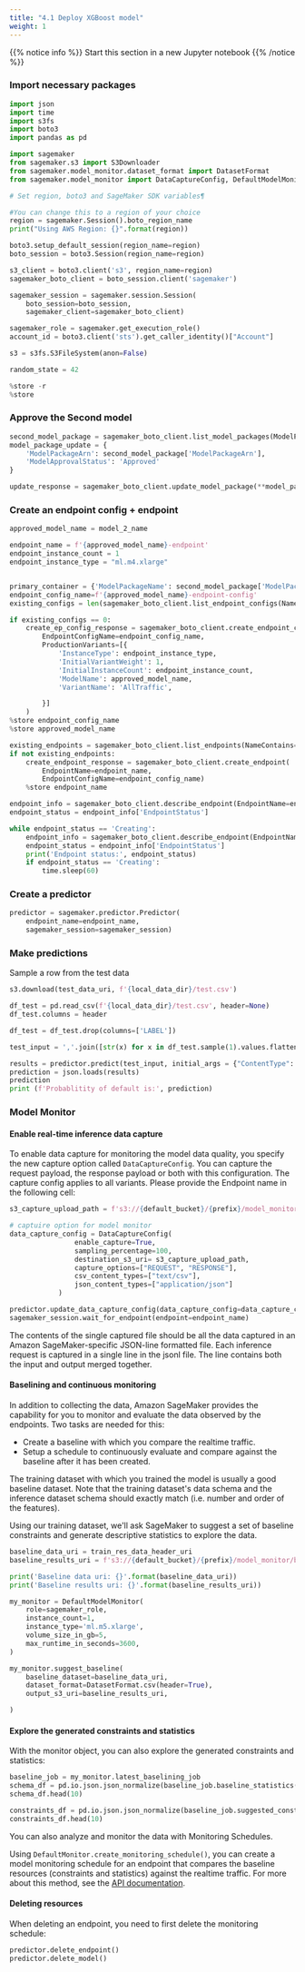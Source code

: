 ```yaml
---
title: "4.1 Deploy XGBoost model"
weight: 1
---
```


{{% notice info %}}
Start this section in a new Jupyter notebook
{{% /notice %}}


### Import necessary packages

```python
import json
import time
import s3fs
import boto3
import pandas as pd

import sagemaker
from sagemaker.s3 import S3Downloader
from sagemaker.model_monitor.dataset_format import DatasetFormat
from sagemaker.model_monitor import DataCaptureConfig, DefaultModelMonitor
```


```python
# Set region, boto3 and SageMaker SDK variables¶

#You can change this to a region of your choice
region = sagemaker.Session().boto_region_name
print("Using AWS Region: {}".format(region))

boto3.setup_default_session(region_name=region)
boto_session = boto3.Session(region_name=region)

s3_client = boto3.client('s3', region_name=region)
sagemaker_boto_client = boto_session.client('sagemaker')

sagemaker_session = sagemaker.session.Session(
    boto_session=boto_session,
    sagemaker_client=sagemaker_boto_client)

sagemaker_role = sagemaker.get_execution_role()
account_id = boto3.client('sts').get_caller_identity()["Account"]

s3 = s3fs.S3FileSystem(anon=False)

random_state = 42
```


```python
%store -r
%store
```

### Approve the Second model


```python
second_model_package = sagemaker_boto_client.list_model_packages(ModelPackageGroupName=mpg_name)['ModelPackageSummaryList'][0]
model_package_update = {
    'ModelPackageArn': second_model_package['ModelPackageArn'],
    'ModelApprovalStatus': 'Approved'
}

update_response = sagemaker_boto_client.update_model_package(**model_package_update)
```

### Create an endpoint config + endpoint


```python
approved_model_name = model_2_name

endpoint_name = f'{approved_model_name}-endpoint'
endpoint_instance_count = 1
endpoint_instance_type = "ml.m4.xlarge"


primary_container = {'ModelPackageName': second_model_package['ModelPackageArn']}
endpoint_config_name=f'{approved_model_name}-endpoint-config'
existing_configs = len(sagemaker_boto_client.list_endpoint_configs(NameContains=endpoint_config_name, MaxResults = 30)['EndpointConfigs'])

if existing_configs == 0:
    create_ep_config_response = sagemaker_boto_client.create_endpoint_config(
        EndpointConfigName=endpoint_config_name,
        ProductionVariants=[{
            'InstanceType': endpoint_instance_type,
            'InitialVariantWeight': 1,
            'InitialInstanceCount': endpoint_instance_count,
            'ModelName': approved_model_name,
            'VariantName': 'AllTraffic',

        }]
    )
%store endpoint_config_name
%store approved_model_name
```


```python
existing_endpoints = sagemaker_boto_client.list_endpoints(NameContains=endpoint_name, MaxResults = 30)['Endpoints']
if not existing_endpoints:
    create_endpoint_response = sagemaker_boto_client.create_endpoint(
        EndpointName=endpoint_name,
        EndpointConfigName=endpoint_config_name)
    %store endpoint_name

endpoint_info = sagemaker_boto_client.describe_endpoint(EndpointName=endpoint_name)
endpoint_status = endpoint_info['EndpointStatus']

while endpoint_status == 'Creating':
    endpoint_info = sagemaker_boto_client.describe_endpoint(EndpointName=endpoint_name)
    endpoint_status = endpoint_info['EndpointStatus']
    print('Endpoint status:', endpoint_status)
    if endpoint_status == 'Creating':
        time.sleep(60)
```

### Create a predictor


```python
predictor = sagemaker.predictor.Predictor(
    endpoint_name=endpoint_name,
    sagemaker_session=sagemaker_session)
```

### Make predictions

Sample a row from the test data


```python
s3.download(test_data_uri, f'{local_data_dir}/test.csv')
```


```python
df_test = pd.read_csv(f'{local_data_dir}/test.csv', header=None)
df_test.columns = header

df_test = df_test.drop(columns=['LABEL'])
```


```python
test_input = ','.join([str(x) for x in df_test.sample(1).values.flatten().tolist()])
```


```python
results = predictor.predict(test_input, initial_args = {"ContentType": "text/csv"})
prediction = json.loads(results)
prediction
print (f'Probablitity of default is:', prediction)
```

### Model Monitor

#### Enable real-time inference data capture

To enable data capture for monitoring the model data quality, you specify the new capture option called `DataCaptureConfig`. You can capture the request payload, the response payload or both with this configuration. The capture config applies to all variants. Please provide the Endpoint name in the following cell:


```python
s3_capture_upload_path = f's3://{default_bucket}/{prefix}/model_monitor'

# captuire option for model monitor
data_capture_config = DataCaptureConfig(
                enable_capture=True,
                sampling_percentage=100,
                destination_s3_uri= s3_capture_upload_path,
                capture_options=["REQUEST", "RESPONSE"],
                csv_content_types=["text/csv"],
                json_content_types=["application/json"]
            )
```


```python
predictor.update_data_capture_config(data_capture_config=data_capture_config)
sagemaker_session.wait_for_endpoint(endpoint=endpoint_name)
```

The contents of the single captured file should be all the data captured in an Amazon SageMaker-specific JSON-line formatted file. Each inference request is captured in a single line in the jsonl file. The line contains both the input and output merged together.

#### Baselining and continuous monitoring

In addition to collecting the data, Amazon SageMaker provides the capability for you to monitor and evaluate the data observed by the endpoints. Two tasks are needed for this:

* Create a baseline with which you compare the realtime traffic.
* Setup a schedule to continuously evaluate and compare against the baseline after it has been created.

The training dataset with which you trained the model is usually a good baseline dataset. Note that the training dataset's data schema and the inference dataset schema should exactly match (i.e. number and order of the features).

Using our training dataset, we'll ask SageMaker to suggest a set of baseline constraints and generate descriptive statistics to explore the data.


```python
baseline_data_uri = train_res_data_header_uri
baseline_results_uri = f's3://{default_bucket}/{prefix}/model_monitor/baseline'

print('Baseline data uri: {}'.format(baseline_data_uri))
print('Baseline results uri: {}'.format(baseline_results_uri))
```


```python
my_monitor = DefaultModelMonitor(
    role=sagemaker_role,
    instance_count=1,
    instance_type='ml.m5.xlarge',
    volume_size_in_gb=5,
    max_runtime_in_seconds=3600,
)

my_monitor.suggest_baseline(
    baseline_dataset=baseline_data_uri,
    dataset_format=DatasetFormat.csv(header=True),
    output_s3_uri=baseline_results_uri,

)
```

#### Explore the generated constraints and statistics

With the monitor object, you can also explore the generated constraints and statistics:


```python
baseline_job = my_monitor.latest_baselining_job
schema_df = pd.io.json.json_normalize(baseline_job.baseline_statistics().body_dict["features"])
schema_df.head(10)

constraints_df = pd.io.json.json_normalize(baseline_job.suggested_constraints().body_dict["features"])
constraints_df.head(10)
```

You can also analyze and monitor the data with Monitoring Schedules.

Using `DefaultMonitor.create_monitoring_schedule()`, you can create a model monitoring schedule for an endpoint that compares the baseline resources (constraints and statistics) against the realtime traffic. For more about this method, see the [API documentation](https://sagemaker.readthedocs.io/en/stable/model_monitor.html#sagemaker.model_monitor.model_monitoring.DefaultModelMonitor.create_monitoring_schedule).

#### Deleting resources
When deleting an endpoint, you need to first delete the monitoring schedule:


```python
predictor.delete_endpoint()
predictor.delete_model()
```
